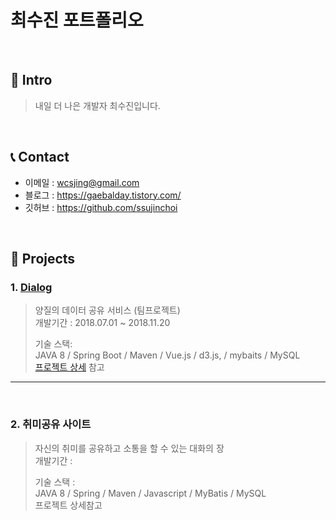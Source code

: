 # 최수진 포트폴리오
</br>

## :raising_hand: Intro
>내일 더 나은 개발자 최수진입니다.</br>
>
</br>

## :telephone_receiver: Contact
- 이메일 : wcsjing@gmail.com
- 블로그 : https://gaebalday.tistory.com/
- 깃허브 : https://github.com/ssujinchoi

</br>

## :pushpin: Projects
### 1. [Dialog](https://www.youtube.com/watch?v=f1SBvqIscLM)
>양질의 데이터 공유 서비스 (팀프로젝트)</br>
>개발기간 : 2018.07.01 ~ 2018.11.20</br>
>
>기술 스택: </br>
>JAVA 8 / Spring Boot / Maven / Vue.js / d3.js, / mybaits / MySQL</br>
>[프로젝트 상세]() 참고</br>

---
</br>

### 2. 취미공유 사이트
>자신의 취미를 공유하고 소통을 할 수 있는 대화의 장</br>
>개발기간 : </br>
>
>기술 스택 : </br>
>JAVA 8 / Spring / Maven / Javascript / MyBatis / MySQL </br>
>프로젝트 상세참고</br>



